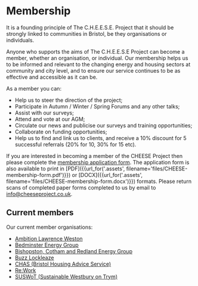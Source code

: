 
# Membership

<p class="lead">
It is a founding principle of The C.H.E.E.S.E. Project that it should be
strongly linked to communities in Bristol, be they organisations or
individuals.
</p>

Anyone who supports the aims of The C.H.E.E.S.E Project can become a member,
whether an organisation, or individual. Our membership helps us to be informed
and relevant to the changing energy and housing sectors at community and city
level, and to ensure our service continues to be as effective and accessible as
it can be.

As a member you can:

 - Help us to steer the direction of the project;
 - Participate in Autumn / Winter / Spring Forums and any other talks;
 - Assist with our surveys;
 - Attend and vote at our AGM;
 - Circulate our news and publicise our surveys and training opportunities;
 - Collaborate on funding opportunities;
 - Help us to find and link us to clients, and receive a 10% discount for 5
   successful referrals (20% for 10, 30% for 15 etc).

If you are interested in becoming a member of the CHEESE Project then please
complete the [membership application form](/apply-for-membership). The
application form is also available to print in [PDF]({{url_for('.assets',
filename='files/CHEESE-membership-form.pdf')}}) or [DOCX]({{url_for('.assets',
filename='files/CHEESE-membership-form.docx')}}) formats. Please return scans
of completed paper forms completed to us by email to
[info@cheeseproject.co.uk](mailto:info@cheeseproject.co.uk).

## Current members

Our current member organisations:

- [Ambition Lawrence Weston](https://www.ambitionlw.org/)
- [Bedminster Energy Group](http://www.bedminsterenergy.org.uk/)
- [Bishopston, Cotham and Redland Energy Group](https://www.facebook.com/BCR.EnergyGroup/)
- [Buzz Lockleaze](http://www.buzzlockleaze.co.uk/)
- [CHAS (Bristol Housing Advice Service)](http://www.chasbristol.co.uk/)
- [Re:Work](http://www.knowlewest.co.uk/directory/rework/)
- [SUSWoT (Sustainable Westbury on Trym)](http://www.suswot.org.uk/)
